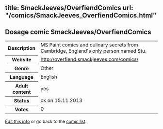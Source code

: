 title: SmackJeeves/OverfiendComics
url: "/comics/SmackJeeves_OverfiendComics.html"
---
Dosage comic SmackJeeves/OverfiendComics
-----------------------------------------

<p id="msg"></p>
<script type="text/javascript">
if (window.location.search === '?edit_info_mail=sent_ok') {
  var elem = document.getElementById("msg");
  elem.innerHTML = 'Edited information sucessfully sent for review, which is usually done daily. Thanks!';
  elem.className = 'ok';
}
</script>
<table class="comicinfo">
<tr>
<th>Description</th><td>MS Paint comics and culinary secrets from Cambridge, England's only person named Stu.</td>
</tr>
<tr>
<th>Website</th><td><a href="http://overfiend.smackjeeves.com/comics/">http://overfiend.smackjeeves.com/comics/</a></td>
</tr>
<tr>
<th>Genre</th><td>Other</td>
</tr>
<tr>
<th>Language</th><td>English</td>
</tr>
<tr>
<th>Adult content</th><td>yes</td>
</tr>
<tr>
<th>Status</th><td>ok on 15.11.2013</td>
</tr>
<tr>
<th>Votes</th><td>0</td>
</tr>
</table>

[Edit this info](SmackJeeves_OverfiendComics_edit.html) or go back to the [comic list](../comic-index.html).
